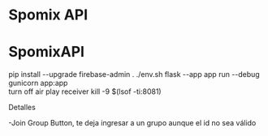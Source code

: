 # Spomix API

# SpomixAPI

pip install --upgrade firebase-admin
. ./env.sh
flask --app app run --debug
gunicorn app:app  
turn off air play receiver
kill -9 $(lsof -ti:8081)

Detalles

-Join Group Button, te deja ingresar a un grupo aunque el id no sea válido
